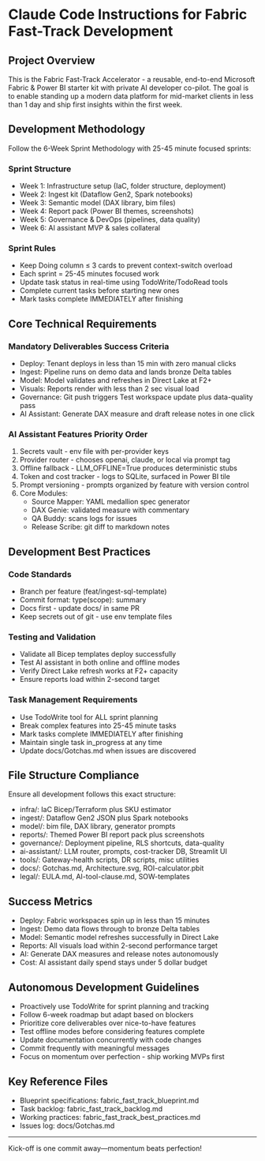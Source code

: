 # Claude Code Instructions for Fabric Fast-Track Development

## Project Overview
This is the Fabric Fast-Track Accelerator - a reusable, end-to-end Microsoft Fabric & Power BI starter kit with private AI developer co-pilot. The goal is to enable standing up a modern data platform for mid-market clients in less than 1 day and ship first insights within the first week.

## Development Methodology
Follow the 6-Week Sprint Methodology with 25-45 minute focused sprints:

### Sprint Structure
- Week 1: Infrastructure setup (IaC, folder structure, deployment)
- Week 2: Ingest kit (Dataflow Gen2, Spark notebooks) 
- Week 3: Semantic model (DAX library, bim files)
- Week 4: Report pack (Power BI themes, screenshots)
- Week 5: Governance & DevOps (pipelines, data quality)
- Week 6: AI assistant MVP & sales collateral

### Sprint Rules
- Keep Doing column ≤ 3 cards to prevent context-switch overload
- Each sprint = 25-45 minutes focused work
- Update task status in real-time using TodoWrite/TodoRead tools
- Complete current tasks before starting new ones
- Mark tasks complete IMMEDIATELY after finishing

## Core Technical Requirements

### Mandatory Deliverables Success Criteria
- Deploy: Tenant deploys in less than 15 min with zero manual clicks
- Ingest: Pipeline runs on demo data and lands bronze Delta tables
- Model: Model validates and refreshes in Direct Lake at F2+
- Visuals: Reports render with less than 2 sec visual load
- Governance: Git push triggers Test workspace update plus data-quality pass
- AI Assistant: Generate DAX measure and draft release notes in one click

### AI Assistant Features Priority Order
1. Secrets vault - env file with per-provider keys
2. Provider router - chooses openai, claude, or local via prompt tag
3. Offline fallback - LLM_OFFLINE=True produces deterministic stubs
4. Token and cost tracker - logs to SQLite, surfaced in Power BI tile
5. Prompt versioning - prompts organized by feature with version control
6. Core Modules:
   - Source Mapper: YAML medallion spec generator
   - DAX Genie: validated measure with commentary
   - QA Buddy: scans logs for issues
   - Release Scribe: git diff to markdown notes

## Development Best Practices

### Code Standards
- Branch per feature (feat/ingest-sql-template)
- Commit format: type(scope): summary
- Docs first - update docs/ in same PR
- Keep secrets out of git - use env template files

### Testing and Validation
- Validate all Bicep templates deploy successfully
- Test AI assistant in both online and offline modes
- Verify Direct Lake refresh works at F2+ capacity
- Ensure reports load within 2-second target

### Task Management Requirements
- Use TodoWrite tool for ALL sprint planning
- Break complex features into 25-45 minute tasks
- Mark tasks complete IMMEDIATELY after finishing
- Maintain single task in_progress at any time
- Update docs/Gotchas.md when issues are discovered

## File Structure Compliance
Ensure all development follows this exact structure:
- infra/: IaC Bicep/Terraform plus SKU estimator
- ingest/: Dataflow Gen2 JSON plus Spark notebooks  
- model/: bim file, DAX library, generator prompts
- reports/: Themed Power BI report pack plus screenshots
- governance/: Deployment pipeline, RLS shortcuts, data-quality
- ai-assistant/: LLM router, prompts, cost-tracker DB, Streamlit UI
- tools/: Gateway-health scripts, DR scripts, misc utilities
- docs/: Gotchas.md, Architecture.svg, ROI-calculator.pbit
- legal/: EULA.md, AI-tool-clause.md, SOW-templates

## Success Metrics
- Deploy: Fabric workspaces spin up in less than 15 minutes
- Ingest: Demo data flows through to bronze Delta tables
- Model: Semantic model refreshes successfully in Direct Lake
- Reports: All visuals load within 2-second performance target
- AI: Generate DAX measures and release notes autonomously
- Cost: AI assistant daily spend stays under 5 dollar budget

## Autonomous Development Guidelines
- Proactively use TodoWrite for sprint planning and tracking
- Follow 6-week roadmap but adapt based on blockers
- Prioritize core deliverables over nice-to-have features
- Test offline modes before considering features complete
- Update documentation concurrently with code changes
- Commit frequently with meaningful messages
- Focus on momentum over perfection - ship working MVPs first

## Key Reference Files
- Blueprint specifications: fabric_fast_track_blueprint.md
- Task backlog: fabric_fast_track_backlog.md 
- Working practices: fabric_fast_track_best_practices.md
- Issues log: docs/Gotchas.md

---
Kick-off is one commit away—momentum beats perfection\!
